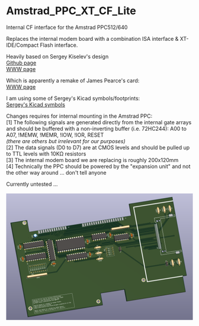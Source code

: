 # Amstrad_PPC_XT_CF_Lite
Internal CF interface for the Amstrad PPC512/640

Replaces the internal modem board with a combination ISA interface & XT-IDE/Compact Flash interface.<br> 

Heavily based on Sergey Kiselev's design<br>
[Github page](https://github.com/skiselev)<br>
[WWW page](http://www.malinov.com/Home/sergeys-projects/xt-cf-lite)<br>

Which is apparently a remake of James Pearce's card:<br>
[WWW page](http://www.lo-tech.co.uk/wiki/XT-CF-lite)<br>

I am using some of Sergey's Kicad symbols/footprints:<br>
[Sergey's Kicad symbols](https://github.com/skiselev/my_kicad_library)<br>

Changes requires for internal mounting in the Amstrad PPC:<br>
[1] The following signals are generated directly from the internal gate arrays and should be buffered with a non-inverting buffer (i.e. 72HC244): A00 to A07, !MEMW, !MEMR, !IOW, !IOR, RESET<br>
_(there are others but irrelevant for our purposes)_<br>
[2] The data signals (D0 to D7) are at CMOS levels and should be pulled up to TTL levels with 10KΩ resistors<br>
[3] The internal modem board we are replacing is roughly 200x120mm<br>
[4] Technically the PPC should be powered by the "expansion unit" and not the other way around ... don't tell anyone<br>

Currently untested ...<br><br>
![Amstrad_PPC_Internal_CF_Lite](Amstrad_PPC_Internal_PCB.png)
